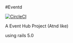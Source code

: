 #Eventd

[![CircleCI](https://circleci.com/gh/leonhartX/eventd.svg?style=svg)](https://circleci.com/gh/leonhartX/eventd)

A Event Hub Project (Atnd like)

using rails 5.0
